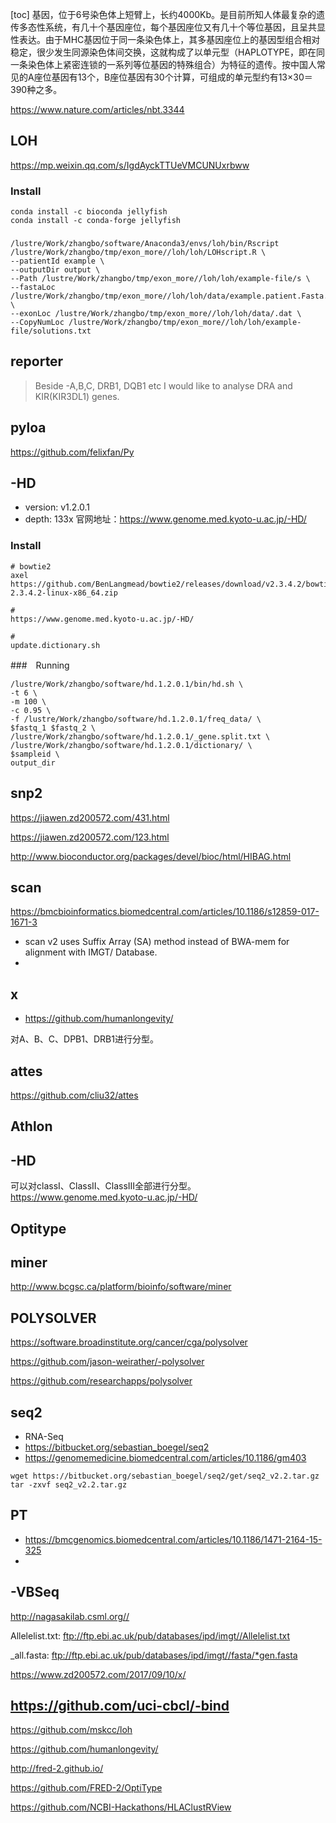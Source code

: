 [toc]
基因，位于6号染色体上短臂上，长约4000Kb。是目前所知人体最复杂的遗传多态性系统，有几十个基因座位，每个基因座位又有几十个等位基因，且呈共显性表达。由于MHC基因位于同一条染色体上，其多基因座位上的基因型组合相对稳定，很少发生同源染色体间交换，这就构成了以单元型（HAPLOTYPE，即在同一条染色体上紧密连锁的一系列等位基因的特殊组合）为特征的遗传。按中国人常见的A座位基因有13个，B座位基因有30个计算，可组成的单元型约有13×30＝390种之多。

https://www.nature.com/articles/nbt.3344

## LOH
https://mp.weixin.qq.com/s/IgdAyckTTUeVMCUNUxrbww
### Install
```
conda install -c bioconda jellyfish
conda install -c conda-forge jellyfish
```
###

```
/lustre/Work/zhangbo/software/Anaconda3/envs/loh/bin/Rscript /lustre/Work/zhangbo/tmp/exon_more//loh/loh/LOHscript.R \
--patientId example \
--outputDir output \
--Path /lustre/Work/zhangbo/tmp/exon_more//loh/loh/example-file/s \
--fastaLoc /lustre/Work/zhangbo/tmp/exon_more//loh/loh/data/example.patient.Fasta.fa \
--exonLoc /lustre/Work/zhangbo/tmp/exon_more//loh/loh/data/.dat \
--CopyNumLoc /lustre/Work/zhangbo/tmp/exon_more//loh/loh/example-file/solutions.txt
```

## reporter

> Beside -A,B,C, DRB1, DQB1 etc I would like to analyse DRA and KIR(KIR3DL1) genes.

## pyloa
https://github.com/felixfan/Py

## -HD
+ version: v1.2.0.1
+ depth: 133x
官网地址：https://www.genome.med.kyoto-u.ac.jp/-HD/


### Install
```
# bowtie2
axel  https://github.com/BenLangmead/bowtie2/releases/download/v2.3.4.2/bowtie2-2.3.4.2-linux-x86_64.zip

# 
https://www.genome.med.kyoto-u.ac.jp/-HD/

#
update.dictionary.sh
```
###　Running
```
/lustre/Work/zhangbo/software/hd.1.2.0.1/bin/hd.sh \
-t 6 \
-m 100 \
-c 0.95 \
-f /lustre/Work/zhangbo/software/hd.1.2.0.1/freq_data/ \
$fastq_1 $fastq_2 \
/lustre/Work/zhangbo/software/hd.1.2.0.1/_gene.split.txt \
/lustre/Work/zhangbo/software/hd.1.2.0.1/dictionary/ \
$sampleid \
output_dir

```
###

## snp2
https://jiawen.zd200572.com/431.html

https://jiawen.zd200572.com/123.html

http://www.bioconductor.org/packages/devel/bioc/html/HIBAG.html

## scan
https://bmcbioinformatics.biomedcentral.com/articles/10.1186/s12859-017-1671-3

+ scan v2 uses Suffix Array (SA) method instead of BWA-mem for alignment with IMGT/ Database.
+ 

## x
+ https://github.com/humanlongevity/

对A、B、C、DPB1、DRB1进行分型。


## attes
https://github.com/cliu32/attes

## Athlon

## -HD
可以对classI、ClassII、ClassIII全部进行分型。
https://www.genome.med.kyoto-u.ac.jp/-HD/

## Optitype

## miner
http://www.bcgsc.ca/platform/bioinfo/software/miner

## POLYSOLVER
https://software.broadinstitute.org/cancer/cga/polysolver

https://github.com/jason-weirather/-polysolver

https://github.com/researchapps/polysolver

## seq2
+ RNA-Seq
+ https://bitbucket.org/sebastian_boegel/seq2
+ https://genomemedicine.biomedcentral.com/articles/10.1186/gm403
```
wget https://bitbucket.org/sebastian_boegel/seq2/get/seq2_v2.2.tar.gz
tar -zxvf seq2_v2.2.tar.gz
```

## PT
+ https://bmcgenomics.biomedcentral.com/articles/10.1186/1471-2164-15-325
+ 

## -VBSeq
http://nagasakilab.csml.org//

 
Allelelist.txt: ftp://ftp.ebi.ac.uk/pub/databases/ipd/imgt//Allelelist.txt

_all.fasta: ftp://ftp.ebi.ac.uk/pub/databases/ipd/imgt//fasta/*gen.fasta


https://www.zd200572.com/2017/09/10/x/

## https://github.com/uci-cbcl/-bind



https://github.com/mskcc/loh

https://github.com/humanlongevity/

http://fred-2.github.io/

https://github.com/FRED-2/OptiType

https://github.com/NCBI-Hackathons/HLAClustRView